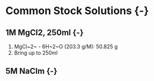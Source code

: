 # Common Stock Solutions {-}

## 1M MgCl2, 250ml {-}

1. MgCl~2~ - 6H~2~O (203.3 g/M): 50.825 g
1. Bring up to 250ml 

## 5M NaClm {-}
